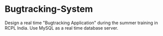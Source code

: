 # Bugtracking-System
Design a real time "Bugtracking Application" during the summer training in RCPL India. Use  MySQL as a real time database server.
